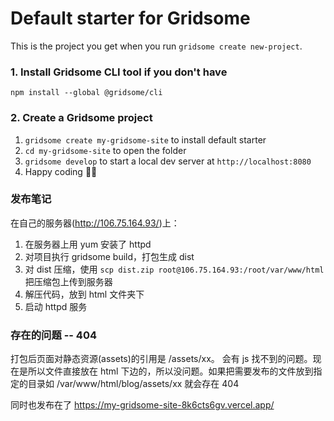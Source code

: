 <!--
 * @Author: your name
 * @Date: 2021-01-11 21:40:20
 * @LastEditTime: 2021-01-19 00:26:06
 * @LastEditors: Please set LastEditors
 * @Description: In User Settings Edit
 * @FilePath: /03-04-study-materials/Users/luoqin/work/fe-luo/lagou/fe-task/fed-e-task-03-04/code/my-gridsome-site/README.md
-->
# Default starter for Gridsome

This is the project you get when you run `gridsome create new-project`.

### 1. Install Gridsome CLI tool if you don't have

`npm install --global @gridsome/cli`

### 2. Create a Gridsome project

1. `gridsome create my-gridsome-site` to install default starter
2. `cd my-gridsome-site` to open the folder
3. `gridsome develop` to start a local dev server at `http://localhost:8080`
4. Happy coding 🎉🙌

### 发布笔记

在自己的服务器(http://106.75.164.93/)上：

1. 在服务器上用 yum 安装了 httpd
2. 对项目执行 gridsome build，打包生成 dist
3. 对 dist 压缩，使用 `scp dist.zip root@106.75.164.93:/root/var/www/html` 把压缩包上传到服务器
4. 解压代码，放到 html 文件夹下
5. 启动 httpd 服务

### 存在的问题 -- 404

打包后页面对静态资源(assets)的引用是 /assets/xx。 会有 js 找不到的问题。现在是所以文件直接放在 html 下边的，所以没问题。如果把需要发布的文件放到指定的目录如 /var/www/html/blog/assets/xx 就会存在 404

同时也发布在了 https://my-gridsome-site-8k6cts6gv.vercel.app/
